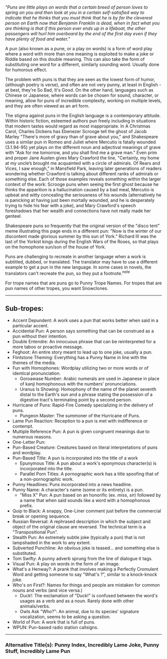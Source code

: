 _"Puns are little plays on words that a certain breed of person loves to spring on you and then look at you in a certain self-satisfied way to indicate that he thinks that you must think that he is by far the cleverest person on Earth now that Benjamin Franklin is dead, when in fact what you are thinking is that if this person ever ends up in a lifeboat, the other passengers will hurl him overboard by the end of the first day even if they have plenty of food and water."_

A pun (also known as a pune, or a play on words) is a form of word play where a word with more than one meaning is exploited to make a joke or Riddle based on this double meaning. This can also take the form of substituting one word for a different, similarly sounding word. Usually done for humorous effect.

The problem with puns is that they are seen as the lowest form of humor, (although poetry is verse), and often are not very punny, at least in English - at best, they're So Bad, It's Good. On the other hand, languages such as Chinese or Japanese, where words can be chosen for sound, character, or meaning, allow for puns of incredible complexity, working on multiple levels, and they are often viewed as an art form.

The stigma against puns in the English language is a contemporary attitude. Within historic fiction, esteemed authors pun freely including in situations that modern tastes would regard as most inappropriate. In A Christmas Carol, Charles Dickens has Ebenezer Scrooge tell the ghost of Jacob Marley "There's more of gravy than of grave about you," and Shakespeare uses a similar pun in Romeo and Juliet where Mercutio is fatally wounded (3.1.94-95) yet plays on the different noun and adjectival meanings of grave with "Ask for me tomorrow, and you shall find me a grave man." Even prim and proper Jane Austen gives Mary Crawford the line, "Certainly, my home at my uncle’s brought me acquainted with a circle of admirals. Of Rears and Vices, I saw enough," in Mansfield Park, leaving later generations of readers wondering whether Crawford is talking about different ranks of admirals or something else. Each of those examples reveals something within the larger context of the work: Scrooge puns when seeing the first ghost because he thinks the apparition is a hallucination caused by a bad meal, Mercutio is upbeat and witty concealing the seriousness of his wounds (alternatively he is panicking at having just been mortally wounded, and he is desperately trying to hide his fear with a joke), and Mary Crawford's speech foreshadows that her wealth and connections have not really made her genteel.

Shakespeare puns so frequently that the original version of the "disco tent" meme illustrating this page ends in a different pun: "Now is the winter of our discontent made glorious summer by this sun of York." Richard III was the last of the Yorkist kings during the English Wars of the Roses, so that plays on the homophone sun/son of the house of York.

Puns are challenging to recreate in another language when a work is subtitled, dubbed, or translated. The translator may have to use a different example to get a pun in the new language. In some cases in novels, the translators can't recreate the pun, so they put a footnote.<sup>note&nbsp;</sup> 

For trope names that are puns go to Punny Trope Names. For tropes that are pun names of other tropes, you want Snowclones.

___

## Sub-tropes:

-   Accent Depundent: A work uses a pun that works better when said in a particular accent.
-   Accidental Pun: A person says something that can be construed as a pun without their intention.
-   Double Entendre: An innocuous phrase that can be reinterpreted for a more taboo or proactive message.
-   Feghoot: An entire story meant to lead up to one joke, usually a pun.
-   Flintstone Theming: Everything has a Punny Name in line with the themes of the media.
-   Fun with Homophones: Wordplay utilizing two or more words or of identical pronunciation.
    -   Goroawase Number: Arabic numerals are used in Japanese in place of kanji homophonous with the numbers' pronunciations.
    -   Uranus Is Showing: Homophony of the name of the planet seventh distal to the Earth's sun and a phrase stating the possession of a digestive tract's terminating point by a second person.
-   Hurricane of Puns: Rapid-Fire Comedy specializing in the delivery of puns.
    -   Pungeon Master: The summoner of the Hurricane of Puns.
-   Lame Pun Reaction: Reception to a pun is met with indifference or contempt.
-   Multiple Reference Pun: A pun is given congruent meanings due to numerous reasons.
-   One-Letter Pun:
-   Pun-Based Creature: Creatures based on literal interpretations of puns and wordplay.
-   Pun-Based Title: A pun is incorporated into the title of a work
    -   Epunymous Title: A pun about a work's eponymous character(s) is incorporated into the title.
    -   Parallel Porn Titles: A pornographic work has a title spoofing that of a non-pornographic work.
-   Punny Headlines: Puns incorporated into a news headline.
-   Punny Name: A character's name (some or its entirety) is a pun.
    -   "Miss X" Pun: A pun based on an honorific (ex. _miss_, _sir_) followed by a name that when said sounds like a word with a homophonous prefix.
-   Quip to Black: A snappy, One-Liner comment just before the commercial break or opening sequence.
-   Russian Reversal: A rephrased description in which the subject and object of the original clause are reversed. The technical term is a "Transpositional Pun".
-   Stealth Pun: An extremely subtle joke (typically a pun) that is not lampshaded in the work to any extent.
-   Subverted Punchline: An obvious joke is teased... and something else is substituted.
-   Tom Swifty: A punny adverb sprung from the line of dialogue it tags.
-   Visual Pun: A play on words in the form of an image.
-   What's a Henway?: A prank that involves making a Perfectly Cromulent Word and getting someone to say "What's <word>?", similar to a knock-knock joke.
-   Who's on First?: Names for things and people are mistaken for common nouns and verbs (and vice versa.)
    -   Duck!: The exclamation of "Duck!" is confused between the word's usages as a verb and as a noun. Rarely done with other animals/verbs.
    -   Owls Ask "Who?": An animal, due to its species' signature vocalization, seems to be asking a question.
-   World of Pun: A work that is full of puns.
-   WPUN: Pun-based radio station callsigns.

___

### **Alternative Title(s):** Punny Index, Incredibly Lame Joke, Punny Stuff, Incredibly Lame Pun